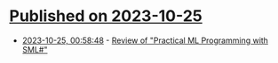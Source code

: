 # [Published on 2023-10-25](index.md)

* [2023-10-25, 00:58:48](https://lobste.rs/s/vfqhyf/review_practical_ml_programming_with_sml) - [Review of \"Practical ML Programming with SML#\"](https://pzel.name/2023/07/23/Practical-ML-with-sml-sharp-review-chapter-2.html)
